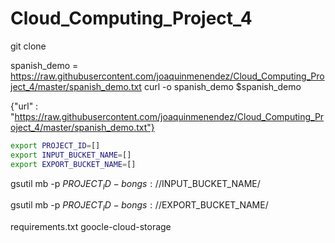 # Cloud_Computing_Project_4
git clone 

spanish_demo = https://raw.githubusercontent.com/joaquinmenendez/Cloud_Computing_Project_4/master/spanish_demo.txt
curl -o spanish_demo $spanish_demo


{"url" : "https://raw.githubusercontent.com/joaquinmenendez/Cloud_Computing_Project_4/master/spanish_demo.txt"}

```bash
export PROJECT_ID=[]
export INPUT_BUCKET_NAME=[]
export EXPORT_BUCKET_NAME=[]
```

gsutil mb -p $PROJECT_ID -b on gs://$INPUT_BUCKET_NAME/

gsutil mb -p $PROJECT_ID -b on gs://$EXPORT_BUCKET_NAME/


requirements.txt
goocle-cloud-storage
